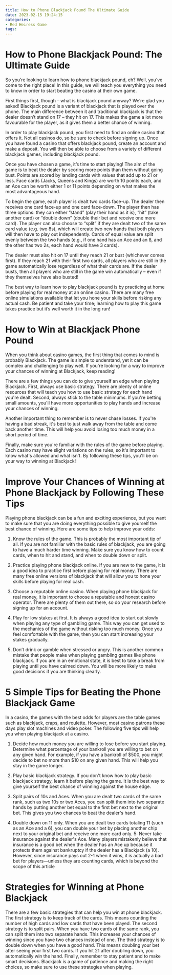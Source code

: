 ```yaml
---
title: How to Phone Blackjack Pound The Ultimate Guide 
date: 2023-02-15 19:24:15
categories:
- Red Heiress Game
tags:
---
```



#  How to Phone Blackjack Pound: The Ultimate Guide 

So you’re looking to learn how to phone blackjack pound, eh? Well, you’ve come to the right place! In this guide, we will teach you everything you need to know in order to start beating the casino at their own game.

First things first, though – what is blackjack pound anyway? We’re glad you asked! Blackjack pound is a variant of blackjack that is played over the phone. The main difference between it and traditional blackjack is that the dealer doesn’t stand on 17 – they hit on 17. This makes the game a lot more favourable for the player, as it gives them a better chance of winning.

In order to play blackjack pound, you first need to find an online casino that offers it. Not all casinos do, so be sure to check before signing up. Once you have found a casino that offers blackjack pound, create an account and make a deposit. You will then be able to choose from a variety of different blackjack games, including blackjack pound.

Once you have chosen a game, it’s time to start playing! The aim of the game is to beat the dealer by scoring more points than them without going bust. Points are scored by landing cards with values that add up to 21 or less. Face cards (Jacks, Queens and Kings) are worth 10 points each, and an Ace can be worth either 1 or 11 points depending on what makes the most advantageous hand.

To begin the game, each player is dealt two cards face-up. The dealer then receives one card face-up and one card face-down. The player then has three options: they can either “stand” (play their hand as it is), “hit” (take another card) or “double down” (double their bet and receive one more card). The player can also choose to “split” if they are dealt two of the same card value (e.g. two 8s), which will create two new hands that both players will then have to play out independently. Cards of equal value are split evenly between the two hands (e.g., if one hand has an Ace and an 8, and the other has two 2s, each hand would have 3 cards).

The dealer must also hit on 17 until they reach 21 or bust (whichever comes first). If they reach 21 with their first two cards, all players who are still in the game automatically lose regardless of what their cards are. If the dealer busts, then all players who are still in the game win automatically – even if they themselves have also busted!

The best way to learn how to play blackjack pound is by practicing at home before playing for real money at an online casino. There are many free online simulations available that let you hone your skills before risking any actual cash. Be patient and take your time; learning how to play this game takes practice but it’s well worth it in the long run!

#  How to Win at Blackjack Phone Pound 

When you think about casino games, the first thing that comes to mind is probably Blackjack. The game is simple to understand, yet it can be complex and challenging to play well. If you're looking for a way to improve your chances of winning at Blackjack, keep reading!

There are a few things you can do to give yourself an edge when playing Blackjack. First, always use basic strategy. There are plenty of online resources that will teach you how to use basic strategy for each hand you're dealt. Second, always stick to the table minimums. If you're betting small amounts, you'll have more opportunities to play hands and increase your chances of winning.

Another important thing to remember is to never chase losses. If you're having a bad streak, it's best to just walk away from the table and come back another time. This will help you avoid losing too much money in a short period of time.

Finally, make sure you're familiar with the rules of the game before playing. Each casino may have slight variations on the rules, so it's important to know what's allowed and what isn't. By following these tips, you'll be on your way to winning at Blackjack!

#  Improve Your Chances of Winning at Phone Blackjack by Following These Tips 

Playing phone blackjack can be a fun and exciting experience, but you want to make sure that you are doing everything possible to give yourself the best chance of winning. Here are some tips to help improve your odds:

1. Know the rules of the game. This is probably the most important tip of all. If you are not familiar with the basic rules of blackjack, you are going to have a much harder time winning. Make sure you know how to count cards, when to hit and stand, and when to double down or split.

2. Practice playing phone blackjack online. If you are new to the game, it is a good idea to practice first before playing for real money. There are many free online versions of blackjack that will allow you to hone your skills before playing for real cash.

3. Choose a reputable online casino. When playing phone blackjack for real money, it is important to choose a reputable and honest casino operator. There are plenty of them out there, so do your research before signing up for an account.

4. Play for low stakes at first. It is always a good idea to start out slowly when playing any type of gambling game. This way you can get used to the mechanics of the game without risking too much money. Once you feel comfortable with the game, then you can start increasing your stakes gradually.

5. Don’t drink or gamble when stressed or angry. This is another common mistake that people make when playing gambling games like phone blackjack. If you are in an emotional state, it is best to take a break from playing until you have calmed down. You will be more likely to make good decisions if you are thinking clearly.

#  5 Simple Tips for Beating the Phone Blackjack Game 

In a casino, the games with the best odds for players are the table games such as blackjack, craps, and roulette. However, most casino patrons these days play slot machines and video poker. The following five tips will help you when playing blackjack at a casino.

1. Decide how much money you are willing to lose before you start playing. Determine what percentage of your bankroll you are willing to bet on any given hand. For example, if you have a bankroll of $500, you might decide to bet no more than $10 on any given hand. This will help you stay in the game longer.

2. Play basic blackjack strategy. If you don't know how to play basic blackjack strategy, learn it before playing the game. It is the best way to give yourself the best chance of winning against the house edge. 
3. Split pairs of 10s and Aces. When you are dealt two cards of the same rank, such as two 10s or two Aces, you can split them into two separate hands by putting another bet equal to the first bet next to the original bet. This gives you two chances to beat the dealer's hand.
4. Double down on 11 only. When you are dealt two cards totaling 11 (such as an Ace and a 6), you can double your bet by placing another chip next to your original bet and receive one more card only.
5: Never take insurance against the dealer's Ace. Many players mistakenly believe that insurance is a good bet when the dealer has an Ace up because it protects them against bankruptcy if the dealer has a Blackjack (a 10). However, since insurance pays out 2-1 when it wins, it is actually a bad bet for players—unless they are counting cards, which is beyond the scope of this article

#  Strategies for Winning at Phone Blackjack

There are a few basic strategies that can help you win at phone blackjack. The first strategy is to keep track of the cards. This means counting the number of high cards and low cards that have been played. The second strategy is to split pairs. When you have two cards of the same rank, you can split them into two separate hands. This increases your chances of winning since you have two chances instead of one. The third strategy is to double down when you have a good hand. This means doubling your bet after seeing your first two cards. If you hit 21 after doubling down, you automatically win the hand. Finally, remember to stay patient and to make smart decisions. Blackjack is a game of patience and making the right choices, so make sure to use these strategies when playing.